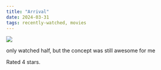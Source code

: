 ```yaml
---
title: "Arrival"
date: 2024-03-31
tags: recently-watched, movies
---
```


<div class="letterboxd-movie-data-content">
   <p><img src="https://a.ltrbxd.com/resized/sm/upload/3u/dy/qd/qd/4Iu5f2nv7huqvuYkmZvSPOtbFjs-0-600-0-900-crop.jpg?v=0fc28fdf2c"/></p> <p>only watched half, but the concept was still awesome for me</p> 
  <p>Rated 4 stars.<p>
  <div class="float-clear"></div>
</div>